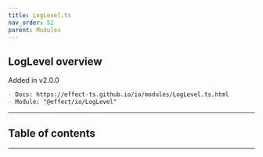 ```yaml
---
title: LogLevel.ts
nav_order: 52
parent: Modules
---
```


## LogLevel overview

Added in v2.0.0

```md
- Docs: https://effect-ts.github.io/io/modules/LogLevel.ts.html
- Module: "@effect/io/LogLevel"
```

---

<h2 class="text-delta">Table of contents</h2>

---

